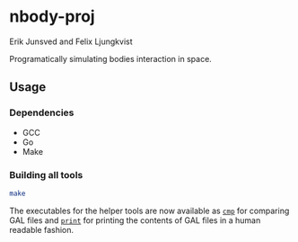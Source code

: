 # nbody-proj

Erik Junsved and Felix Ljungkvist

Programatically simulating bodies interaction in space.

## Usage

### Dependencies

- GCC
- Go
- Make

### Building all tools

```sh
make
```

The executables for the helper tools are now available as [`cmp`](cmp) for comparing GAL files
and [`print`](print) for printing the contents of GAL files in a human readable fashion.
